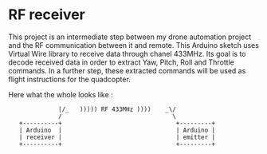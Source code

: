 # RF receiver
This project is an intermediate step between my drone automation project and the RF communication between it and remote.
This Arduino sketch uses Virtual Wire library to receive data through chanel 433MHz. Its goal is to decode received data in order to extract Yaw, Pitch, Roll and Throttle commands.
In a further step, these extracted commands will be used as flight instructions for the quadcopter.

Here what the whole looks like :
```
              |/_   ))))) RF 433MHz ))))    _\/
              /                               \
   +----------+                                +---------+
   | Arduino  |                                | Arduino |
   | receiver |                                | emitter |
   +----------+                                +---------+
```